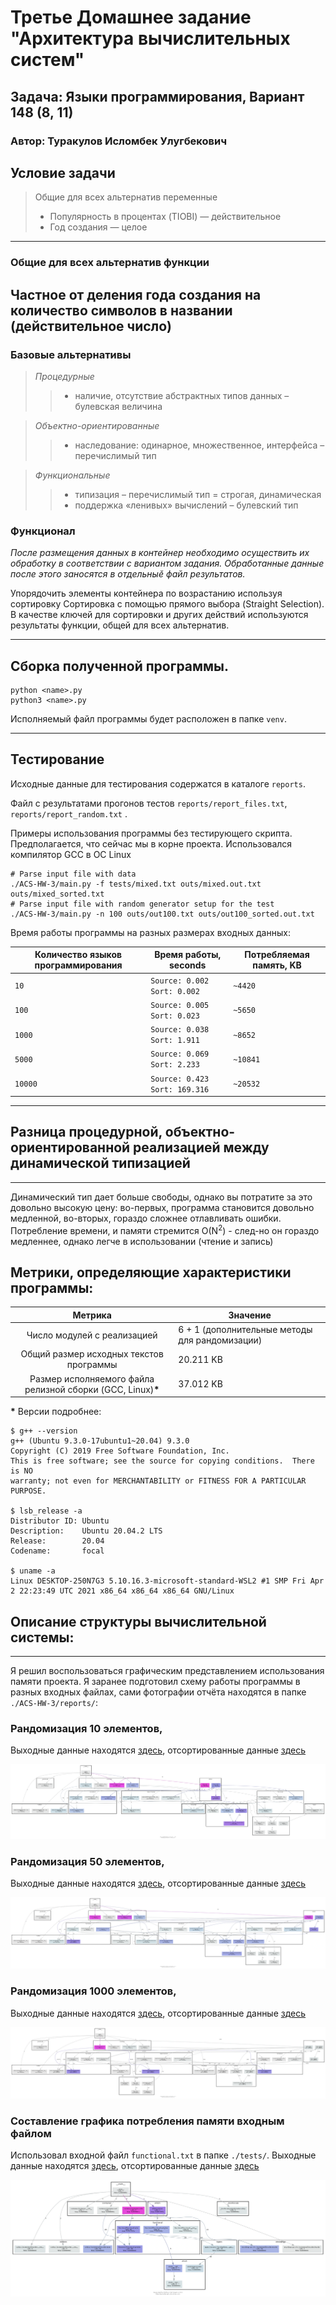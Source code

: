 # Третье Домашнее задание "Архитектура вычислительных систем"

## Задача: Языки программирования, Вариант 148 (8, 11)

### Автор: Туракулов Исломбек Улугбекович

## Условие задачи

> Общие для всех альтернатив переменные
> * Популярность в процентах (TIOBI) — действительное
> * Год создания — целое

------

### Общие для всех альтернатив функции

Частное от деления года создания на количество символов в названии (действительное число)
---------

### Базовые альтернативы

> _Процедурные_
>> * наличие, отсутствие абстрактных типов данных – булевская величина

> _Объектно-ориентированные_
>> * наследование: одинарное, множественное, интерфейса – перечислимый тип

> _Функциональные_
>> * типизация – перечислимый тип = строгая, динамическая
>> * поддержка «ленивых» вычислений – булевский тип

### Функционал

_После размещения данных в контейнер необходимо осуществить их обработку в соответствии с вариантом задания.
Обработанные данные после этого заносятся в отдельныӗ файл результатов._

Упорядочить элементы контейнера по возрастанию используя сортировку Сортировка с помощью прямого выбора (Straight
Selection). В качестве ключей для сортировки и других действий используются результаты функции, общей для всех
альтернатив.

---------

## Сборка полученной программы.

```
python <name>.py
python3 <name>.py
```

Исполняемый файл программы будет расположен в папке `venv`.

---

## Тестирование

Исходные данные для тестирования содержатся в каталоге `reports`.

Файл с результатами прогонов тестов `reports/report_files.txt`, `reports/report_random.txt` .

Примеры использования программы без тестирующего скрипта. Предполагается, что сейчас мы в корне проекта. Использовался
компилятор GCC в ОС Linux

```
# Parse input file with data
./ACS-HW-3/main.py -f tests/mixed.txt outs/mixed.out.txt outs/mixed_sorted.txt
# Parse input file with random generator setup for the test
./ACS-HW-3/main.py -n 100 outs/out100.txt outs/out100_sorted.out.txt
```

Время работы программы на разных размерах входных данных:

Количество языков программирования | Время работы, seconds | Потребляемая память, KB 
--- | --- | --- 
`10` | `Source: 0.002 Sort: 0.002` | `~4420`
`100` | `Source: 0.005 Sort: 0.023` | `~5650`
`1000` | `Source: 0.038 Sort: 1.911` | `~8652`
`5000` | `Source: 0.069 Sort: 2.233` | `~10841`
`10000` | `Source: 0.423 Sort: 169.316` | `~20532`

---
## Разница процедурной, объектно-ориентированной реализацией между динамической типизацией

--------
Динамический тип дает больше свободы, однако вы потратите за это довольно высокую цену: во-первых, программа становится довольно медленной, во-вторых, гораздо сложнее отлавливать ошибки.
Потребление времени, и памяти стремится O(N<sup>2</sup>) - след-но он гораздо медленнее, однако легче в использовании (чтение и запись)

## Метрики, определяющие характеристики программы:

| Метрика | Значение |
| :---: | --- |
| Число модулей с реализацией | 6 + 1 (дополнительные методы для рандомизации) |
| Общий размер исходных текстов программы | 20.211 KB |
| Размер исполняемого файла релизной сборки (GCC, Linux)__*__ | 37.012 KB |

__*__ Версии подробнее:

```
$ g++ --version
g++ (Ubuntu 9.3.0-17ubuntu1~20.04) 9.3.0
Copyright (C) 2019 Free Software Foundation, Inc.
This is free software; see the source for copying conditions.  There is NO
warranty; not even for MERCHANTABILITY or FITNESS FOR A PARTICULAR PURPOSE.

$ lsb_release -a
Distributor ID: Ubuntu
Description:    Ubuntu 20.04.2 LTS
Release:        20.04
Codename:       focal

$ uname -a
Linux DESKTOP-250N7G3 5.10.16.3-microsoft-standard-WSL2 #1 SMP Fri Apr 2 22:23:49 UTC 2021 x86_64 x86_64 x86_64 GNU/Linux
```

## Описание структуры вычислительной системы:


--------------------------

Я решил воспользоваться графическим представлением использования памяти проекта. Я заранее подготовил схему работы программы в разных входных файлах, сами фотографии отчёта находятся в папке `./ACS-HW-3/reports/`:

### Рандомизация 10 элементов, 
Выходные данные находятся [здесь](./outs/out10.txt), отсортированные данные [здесь](./outs/out10_sorted.txt)

![Первая рандомизация 10 элементами](./reports/out10_memory.png "Рандомизация 10 случайных элементов")

### Рандомизация 50 элементов, 
Выходные данные находятся [здесь](./outs/out50.txt), отсортированные данные [здесь](./outs/out50_sorted.txt)

![Первая рандомизация 50 элементами](./reports/out50_memory.png "Рандомизация 50 случайных элементов")


### Рандомизация 1000 элементов, 
Выходные данные находятся [здесь](./outs/out1000.txt), отсортированные данные [здесь](./outs/out1000_sorted.txt)

![Первая рандомизация 1000 элементами](./reports/out1000_memory.png "Рандомизация 1000 случайных элементов")

### Составление графика потребления памяти входным файлом
Использовал входной файл `functional.txt` в папке `./tests/`.
Выходные данные находятся [здесь](./outs/functional.out.txt), отсортированные данные [здесь](./outs/functional_sorted.txt)

![Использование файла functional.txt](./reports/fileFunctional_memory.png "Использование входных данных объекта Functional")